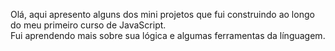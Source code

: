 Olá, aqui apresento alguns dos mini projetos que fui construindo ao longo do meu primeiro curso de JavaScript.
<br>
Fui aprendendo mais sobre sua lógica e algumas ferramentas da línguagem. 
